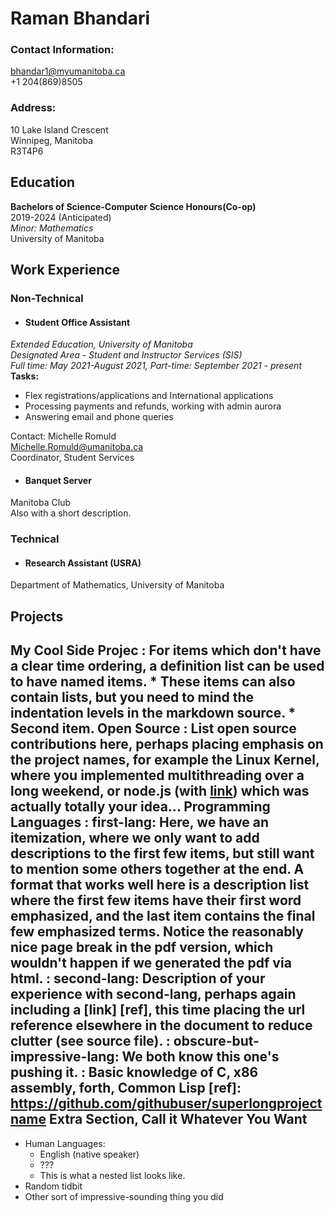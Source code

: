 # Raman Bhandari

### Contact Information:
bhandar1@myumanitoba.ca \
+1 204(869)8505

### Address:

10 Lake Island Crescent \
Winnipeg, Manitoba \
R3T4P6


Education
---------


**Bachelors of Science-Computer Science Honours(Co-op)** \
2019-2024 (Anticipated) \
*Minor: Mathematics* \
University of Manitoba


Work Experience
----------
### Non-Technical

* #### **Student Office Assistant** 
*Extended Education, University of Manitoba* \
*Designated Area - Student and Instructor Services (SIS)* \
*Full time: May 2021-August 2021, Part-time: September 2021 - present* \
**Tasks:**
  * Flex registrations/applications and International applications
  * Processing payments and refunds, working with admin aurora
  * Answering email and phone queries 

Contact: Michelle Romuld \
         Michelle.Romuld@umanitoba.ca \
         Coordinator, Student Services

* #### **Banquet Server** 
Manitoba Club \
Also with a short description.

### Technical

* #### **Research Assistant (USRA)** 
Department of Mathematics, University of Manitoba 

## Projects

My Cool Side Projec
:   For items which don't have a clear time ordering, a definition
    list can be used to have named items.
    * These items can also contain lists, but you need to mind the
      indentation levels in the markdown source.
    * Second item.
Open Source
:   List open source contributions here, perhaps placing emphasis on
    the project names, for example the **Linux Kernel**, where you
    implemented multithreading over a long weekend, or **node.js**
    (with [link](http://nodejs.org)) which was actually totally
    your idea...
Programming Languages
:   **first-lang:** Here, we have an itemization, where we only want
    to add descriptions to the first few items, but still want to
    mention some others together at the end. A format that works well
    here is a description list where the first few items have their
    first word emphasized, and the last item contains the final few
    emphasized terms. Notice the reasonably nice page break in the pdf
    version, which wouldn't happen if we generated the pdf via html.
:   **second-lang:** Description of your experience with second-lang,
    perhaps again including a [link] [ref], this time placing the url
    reference elsewhere in the document to reduce clutter (see source
    file). 
:   **obscure-but-impressive-lang:** We both know this one's pushing
    it.
:   Basic knowledge of **C**, **x86 assembly**, **forth**, **Common Lisp**
[ref]: https://github.com/githubuser/superlongprojectname
Extra Section, Call it Whatever You Want
----------------------------------------
* Human Languages:
     * English (native speaker)
     * ???
     * This is what a nested list looks like.
* Random tidbit
* Other sort of impressive-sounding thing you did
